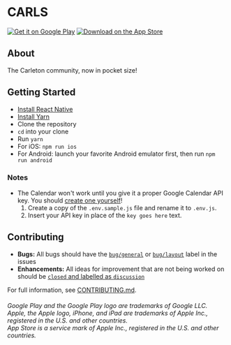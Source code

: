 # CARLS

[![Get it on Google Play](images/readme/get_google_play.svg)](https://play.google.com/store/apps/details?id=com.carls)
[![Download on the App Store](images/readme/get_app_store.svg)](https://itunes.apple.com/us/app/carls-carleton-in-your-pocket/id1273593313)

## About
The Carleton community, now in pocket size!

## Getting Started

- [Install React Native](http://facebook.github.io/react-native/docs/getting-started.html#content)
- [Install Yarn](https://yarnpkg.com/en/docs/install)
- Clone the repository
- `cd` into your clone
- Run `yarn`
- For iOS: `npm run ios`
- For Android: launch your favorite Android emulator first, then run `npm run android`

### Notes

- The Calendar won't work until you give it a proper Google Calendar API key.
You should [create one yourself](https://console.developers.google.com/projectselector/apis/credentials)!
  1. Create a copy of the `.env.sample.js` file and rename it to `.env.js`.
  2. Insert your API key in place of the `key goes here` text.

## Contributing

- **Bugs:** All bugs should have the [`bug/general`](https://github.com/carls-app/carls/labels/bug%2Fgeneral) or [`bug/layout`](https://github.com/carls-app/carls/labels/bug%2Flayout) label in the issues
- **Enhancements:** All ideas for improvement that are not being worked on should be [`closed` and labelled as `discussion`](https://github.com/carls-app/carls/issues?utf8=%E2%9C%93&q=is%3Aclosed%20is%3Aissue%20label%3Astatus%2Fdiscussion)

For full information, see [CONTRIBUTING.md](CONTRIBUTING.md).

<h6>Google Play and the Google Play logo are trademarks of Google LLC.<br>Apple, the Apple logo, iPhone, and iPad are trademarks of Apple Inc., registered in the U.S. and other countries.<br>App Store is a service mark of Apple Inc., registered in the U.S. and other countries.</h6>

